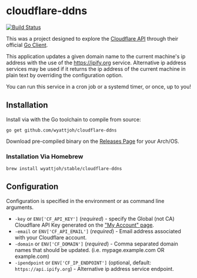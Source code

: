 # cloudflare-ddns

[![Build Status](https://travis-ci.org/wyattjoh/cloudflare-ddns.svg?branch=main)](https://travis-ci.org/wyattjoh/cloudflare-ddns)

This was a project designed to explore the [Cloudflare API](https://api.cloudflare.com/)
through their official [Go Client](https://github.com/cloudflare/cloudflare-go).

This application updates a given domain name to the current machine's ip address
with the use of the https://ipify.org service. Alternative ip address services
may be used if it returns the ip address of the current machine in plain text
by overriding the configuration option.

You can run this service in a cron job or a systemd timer, or once, up to you!

## Installation

Install via with the Go toolchain to compile from source:

```
go get github.com/wyattjoh/cloudflare-ddns
```

Download pre-compiled binary on the [Releases Page](https://github.com/wyattjoh/cloudflare-ddns/releases/latest) for your Arch/OS.

### Installation Via Homebrew

```
brew install wyattjoh/stable/cloudflare-ddns
```

## Configuration

Configuration is specified in the environment or as command line arguments.

- `-key` or `ENV['CF_API_KEY']` (_required_) - specify the Global (not CA) Cloudflare API Key generated on the ["My Account" page](https://www.cloudflare.com/a/account/my-account).
- `-email` or `ENV['CF_API_EMAIL']` (_required_) - Email address associated with your Cloudflare account.
- `-domain` or `ENV['CF_DOMAIN']` (_required_) - Comma separated domain names that should be updated. (i.e. mypage.example.com OR example.com)
- `-ipendpoint` or `ENV['CF_IP_ENDPOINT']` (optional, default: `https://api.ipify.org`) - Alternative ip address service endpoint.
